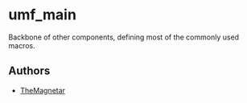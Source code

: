 umf_main
========

Backbone of other components, defining most of the commonly used macros.

## Authors

- [TheMagnetar](https://github.com/TheMagnetar)

